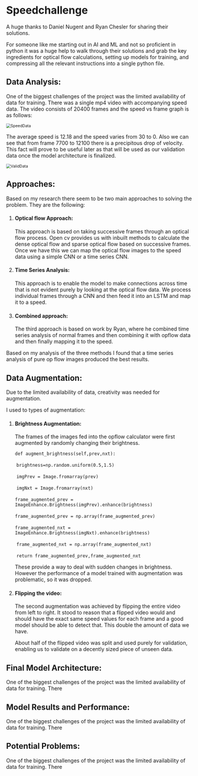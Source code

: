 # Speedchallenge

A huge thanks to Daniel Nugent and Ryan Chesler for sharing their solutions.

For someone like me starting out in AI and ML and not so proficient in python it was a huge help to walk through their solutions and grab the key ingredients for optical flow calculations, setting up models for training, and compressing all the relevant instructions into a single python file. 

## Data Analysis:
One of the biggest challenges of the project was the limited availability of data for training.  There was a single mp4 video with accompanying speed data.  The video consists of 20400 frames and the speed vs frame graph is as follows:

<img src="C:\Users\Nihar\Google Drive\speedchallenge\SpeedData.png" alt="SpeedData" style="zoom:75%;" />

The average speed is 12.18 and the speed varies from 30 to 0. Also we can see that from frame 7700 to 12100 there is a precipitous drop of velocity. This fact will prove to be useful later as that will be used as our validation data once the model architecture is finalized.

<img src="C:\Users\Nihar\Google Drive\speedchallenge\ValidData.png" alt="ValidData" style="zoom:75%;" />



## Approaches:

Based on my research there seem to be two main approaches to solving the problem.  They are the following:

1. #### Optical flow Approach:

   This approach is based on taking successive frames through an optical flow process. Open cv provides us with inbuilt methods to calculate the dense optical flow and sparse optical flow based on successive frames. Once we have this we can map the optical flow images to the speed data using a simple CNN or a time series CNN.

2. #### Time Series Analysis:

   This approach is to enable the model to make connections across time that is not evident purely by looking at the optical flow data. We process individual frames through a CNN and then feed it into an LSTM and map it to a speed.

   

3. #### Combined approach:

   The third approach is based on work by Ryan, where he combined time series analysis of normal frames and then combining it with opflow data and then finally mapping it to the speed. 

   

Based on my analysis of the three methods I found that a time series analysis of pure op flow images produced the best results.

## Data Augmentation:

Due to the limited availability of data, creativity was needed for augmentation.

I used to types of augmentation:

1. #### Brightness Augmentation:

   The frames of the images fed into the opflow calculator were first augmented by randomly changing their brightness.

    `def augment_brightness(self,prev,nxt):`

   ​    `brightness=np.random.uniform(0.5,1.5)`

   ​    `imgPrev = Image.fromarray(prev)`

   ​    `imgNxt = Image.fromarray(nxt)`

   ​    `frame_augmented_prev = ImageEnhance.Brightness(imgPrev).enhance(brightness)`

   ​    `frame_augmented_prev = np.array(frame_augmented_prev)`

   ​    `frame_augmented_nxt = ImageEnhance.Brightness(imgNxt).enhance(brightness)`

   ​    `frame_augmented_nxt = np.array(frame_augmented_nxt)`

   ​    `return frame_augmented_prev,frame_augmented_nxt`

   These provide a way to deal with sudden changes in brightness. However the performance of a model trained with augmentation was problematic, so it was dropped.

2. #### Flipping the video:

   The second augmentation was achieved by flipping the entire video from left to right. It stood to reason that a flipped video would and should have the exact same speed values for each frame and a good model should be able to detect that. This double  the amount of data we have.

   About half of the flipped video was split and used purely for validation, enabling us to validate  on a decently sized piece of unseen data.

## Final Model Architecture:

One of the biggest challenges of the project was the limited availability of data for training.  There 

## Model Results and Performance:

One of the biggest challenges of the project was the limited availability of data for training.  There 

## Potential Problems:

One of the biggest challenges of the project was the limited availability of data for training.  There 